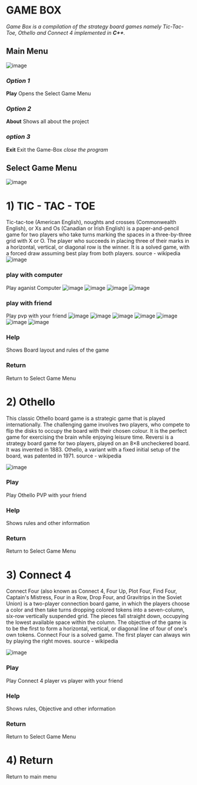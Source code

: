 # **********GAME BOX**********

*Game Box is a compilation of the strategy board games namely Tic-Tac-Toe, Othello and Connect 4 implemented in **C++**.*

## **Main Menu**
![image](https://user-images.githubusercontent.com/70059483/204999748-83d57085-bee0-4bdb-82fa-c5a2a9c2e6fa.png)

### *Option 1*
**Play** Opens the Select Game Menu
### *Option 2*
**About** Shows all about the project
### *option 3*
**Exit** Exit the Game-Box *close the program*

## **Select Game Menu**
![image](https://user-images.githubusercontent.com/70059483/205031969-4b669fb9-d429-42c8-908d-4c5786e16410.png)

# 1) TIC - TAC - TOE
Tic-tac-toe (American English), noughts and crosses (Commonwealth English), or Xs and Os (Canadian or Irish English) is a paper-and-pencil game for two players who take turns marking the spaces in a three-by-three grid with X or O. The player who succeeds in placing three of their marks in a horizontal, vertical, or diagonal row is the winner. It is a solved game, with a forced draw assuming best play from both players. source - wikipedia
![image](https://user-images.githubusercontent.com/70059483/205033592-826fb5a9-f355-4f4a-8a60-b1b5ac971905.png)

### **play with computer** 
Play aganist Computer
![image](https://user-images.githubusercontent.com/70059483/205038804-85f2d88d-1ea8-4fde-8a7c-928b6f77886c.png)
![image](https://user-images.githubusercontent.com/70059483/205038858-8adac790-385f-4145-8eab-338b85063ee1.png)
![image](https://user-images.githubusercontent.com/70059483/205038944-ac43a07a-8d51-4aee-9e25-c4e023b220d5.png)
![image](https://user-images.githubusercontent.com/70059483/205039005-fe83a534-11c6-428b-b970-521a615707bd.png)

### **play with friend** 
Play pvp with your friend
![image](https://user-images.githubusercontent.com/70059483/205039252-e21eb7e4-86e8-42de-ab46-9ffa99f7d7ea.png)
![image](https://user-images.githubusercontent.com/70059483/205039443-7ad31069-d0b7-4efd-81ca-37205a235a22.png)
![image](https://user-images.githubusercontent.com/70059483/205039561-0d399182-38e9-4d39-9243-5bd893c85617.png)
![image](https://user-images.githubusercontent.com/70059483/205039659-860e1373-3ce9-4b70-9919-3f0d871bd6f1.png)
![image](https://user-images.githubusercontent.com/70059483/205039702-0a4638c7-8ba4-465f-9c08-d0931591cf7c.png)
![image](https://user-images.githubusercontent.com/70059483/205039746-bd8db5fb-14f7-4768-b140-862bca3b347f.png)
![image](https://user-images.githubusercontent.com/70059483/205039797-41df750d-5ac7-43e1-9e3f-1590743daacb.png)

### **Help** 
Shows Board layout and rules of the game
### **Return** 
Return to Select Game Menu



# 2) Othello
This classic Othello board game is a strategic game that is played internationally. The challenging game involves two players, who compete to flip the disks to occupy the board with their chosen colour. It is the perfect game for exercising the brain while enjoying leisure time.
Reversi is a strategy board game for two players, played on an 8×8 uncheckered board. It was invented in 1883. Othello, a variant with a fixed initial setup of the board, was patented in 1971. source - wikipedia

![image](https://user-images.githubusercontent.com/70059483/205035169-4ce0e5a3-6564-49aa-a0e2-1b93f652fc12.png)

### **Play**
Play Othello PVP with your friend
### **Help**
Shows rules and other information
### **Return**
Return to Select Game Menu

# 3) Connect 4
Connect Four (also known as Connect 4, Four Up, Plot Four, Find Four, Captain's Mistress, Four in a Row, Drop Four, and Gravitrips in the Soviet Union) is a two-player connection board game, in which the players choose a color and then take turns dropping colored tokens into a seven-column, six-row vertically suspended grid. The pieces fall straight down, occupying the lowest available space within the column. The objective of the game is to be the first to form a horizontal, vertical, or diagonal line of four of one's own tokens. Connect Four is a solved game. The first player can always win by playing the right moves. 
source - wikipedia

![image](https://user-images.githubusercontent.com/70059483/205035676-4ccd3a1c-6561-4fe2-8994-2a13b8c81058.png)

### **Play**
Play Connect 4 player vs player with your friend
### **Help**
Shows rules, Objective and other information
### **Return**
Return to Select Game Menu

# 4) Return
Return to main menu


